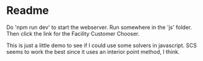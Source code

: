 # Readme

Do 'npm run dev' to start the webserver. Run somewhere in the 'js' folder. Then click the link for the Facility Customer Chooser.

This is just a little demo to see if I could use some solvers in javascript. SCS seems to work the best since it uses an interior point method, I think.
